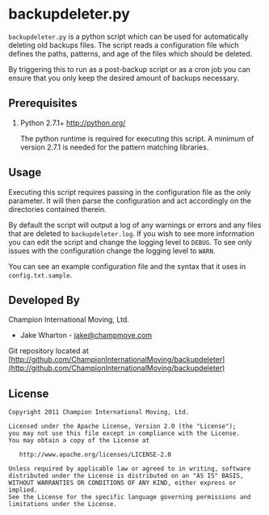 backupdeleter.py
================
`backupdeleter.py` is a python script which can be used for automatically
deleting old backups files. The script reads a configuration file which defines
the paths, patterns, and age of the files which should be deleted.

By triggering this to run as a post-backup script or as a cron job you can ensure
that you only keep the desired amount of backups necessary.


Prerequisites
-------------

1.  Python 2.7.1+
    http://python.org/

    The python runtime is required for executing this script. A minimum of
    version 2.7.1 is needed for the pattern matching libraries.


Usage
-----
Executing this script requires passing in the configuration file as the only
parameter. It will then parse the configuration and act accordingly on the
directories contained therein.

By default the script will output a log of any warnings or errors and any files
that are deleted to `backupdeleter.log`. If you wish to see more information
you can edit the script and change the logging level to `DEBUG`. To see only
issues with the configuration change the logging level to `WARN`.

You can see an example configuration file and the syntax that it uses in
`config.txt.sample`.


Developed By
------------
Champion International Moving, Ltd.

* Jake Wharton - <jake@champmove.com>

Git repository located at
[http://github.com/ChampionInternationalMoving/backupdeleter](http://github.com/ChampionInternationalMoving/backupdeleter)


License
-------
    Copyright 2011 Champion International Moving, Ltd.

    Licensed under the Apache License, Version 2.0 (the "License");
    you may not use this file except in compliance with the License.
    You may obtain a copy of the License at

       http://www.apache.org/licenses/LICENSE-2.0

    Unless required by applicable law or agreed to in writing, software
    distributed under the License is distributed on an "AS IS" BASIS,
    WITHOUT WARRANTIES OR CONDITIONS OF ANY KIND, either express or implied.
    See the License for the specific language governing permissions and
    limitations under the License.
